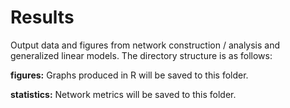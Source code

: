 # Results

Output data and figures from network construction / analysis and generalized linear models. The directory structure is as follows:

**figures:** Graphs produced in R will be saved to this folder.

**statistics:** Network metrics will be saved to this folder.

